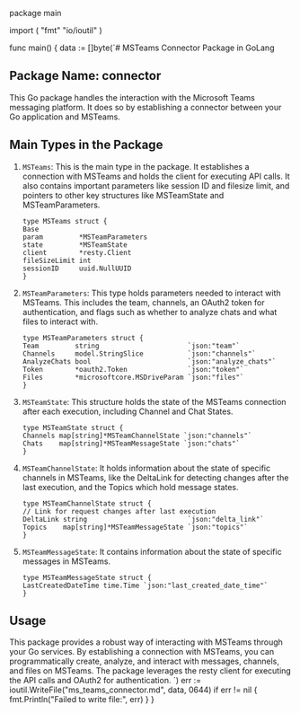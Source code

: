 package main

import (
"fmt"
"io/ioutil"
)

func main() {
data := []byte(`# MSTeams Connector Package in GoLang

## Package Name: connector

This Go package handles the interaction with the Microsoft Teams messaging platform. It does so by establishing a connector between your Go application and MSTeams.

## Main Types in the Package

1. `MSTeams`: This is the main type in the package. It establishes a connection with MSTeams and holds the client for executing API calls. It also contains important parameters like session ID and filesize limit, and pointers to other key structures like MSTeamState and MSTeamParameters.

   ```golang
   type MSTeams struct {
   Base
   param         *MSTeamParameters
   state         *MSTeamState
   client        *resty.Client
   fileSizeLimit int
   sessionID     uuid.NullUUID
   }
   ```

2. `MSTeamParameters`: This type holds parameters needed to interact with MSTeams. This includes the team, channels, an OAuth2 token for authentication, and flags such as whether to analyze chats and what files to interact with.

   ```golang
   type MSTeamParameters struct {
   Team         string                      `json:"team"`
   Channels     model.StringSlice           `json:"channels"`
   AnalyzeChats bool                        `json:"analyze_chats"`
   Token        *oauth2.Token               `json:"token"`
   Files        *microsoftcore.MSDriveParam `json:"files"`
   }
   ```

3. `MSTeamState`: This structure holds the state of the MSTeams connection after each execution, including Channel and Chat States.

   ```golang
   type MSTeamState struct {
   Channels map[string]*MSTeamChannelState `json:"channels"`
   Chats    map[string]*MSTeamMessageState `json:"chats"`
   }
   ```

4. `MSTeamChannelState`: It holds information about the state of specific channels in MSTeams, like the DeltaLink for detecting changes after the last execution, and the Topics which hold message states.

   ```golang
   type MSTeamChannelState struct {
   // Link for request changes after last execution
   DeltaLink string                         `json:"delta_link"`
   Topics    map[string]*MSTeamMessageState `json:"topics"`
   }
   ```

5. `MSTeamMessageState`: It contains information about the state of specific messages in MSTeams.

   ```golang
   type MSTeamMessageState struct {
   LastCreatedDateTime time.Time `json:"last_created_date_time"`
   }
   ```

## Usage

This package provides a robust way of interacting with MSTeams through your Go services. By establishing a connection with MSTeams, you can programmatically create, analyze, and interact with messages, channels, and files on MSTeams. The package leverages the resty client for executing the API calls and OAuth2 for authentication.
`)
err := ioutil.WriteFile("ms_teams_connector.md", data, 0644)
if err != nil {
fmt.Println("Failed to write file:", err)
}
}